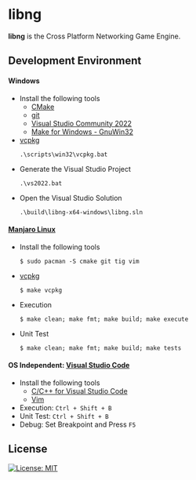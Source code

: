 # libng

**libng** is the Cross Platform Networking Game Engine.

## Development Environment 

#### Windows
- Install the following tools
  - [CMake](https://cmake.org/download/)
  - [git](https://git-scm.com/downloads)
  - [Visual Studio Community 2022](https://visualstudio.microsoft.com/)
  - [Make for Windows - GnuWin32](http://gnuwin32.sourceforge.net/packages/make.htm)
- [vcpkg](https://vcpkg.io/en/index.html)
  ```
  .\scripts\win32\vcpkg.bat 
  ```
- Generate the Visual Studio Project
  ```
  .\vs2022.bat
  ```
- Open the Visual Studio Solution
  ```
  .\build\libng-x64-windows\libng.sln 
  ```

#### [Manjaro Linux](https://manjaro.org/)
- Install the following tools
  ```
  $ sudo pacman -S cmake git tig vim
  ```
- [vcpkg](https://vcpkg.io/en/index.html)
  ```
  $ make vcpkg
  ```
- Execution
  ```
  $ make clean; make fmt; make build; make execute
  ```
- Unit Test
  ```
  $ make clean; make fmt; make build; make tests
  ```

#### OS Independent: [Visual Studio Code](https://code.visualstudio.com/)
- Install the following tools
  - [C/C++ for Visual Studio Code](https://marketplace.visualstudio.com/items?itemName=ms-vscode.cpptools)
  - [Vim](https://marketplace.visualstudio.com/items?itemName=vscodevim.vim)
- Execution: `Ctrl + Shift + B`
- Unit Test: `Ctrl + Shift + B`
- Debug: Set Breakpoint and Press `F5`

## License
[![License: MIT](https://img.shields.io/badge/License-MIT-yellow.svg)](https://opensource.org/licenses/MIT)
